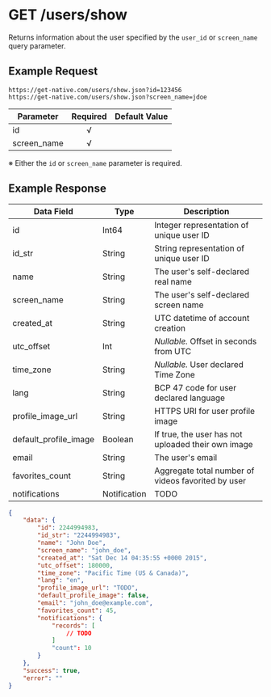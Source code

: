 # GET /users/show

Returns information about the user specified by the `user_id` or `screen_name` query parameter.

## Example Request

```
https://get-native.com/users/show.json?id=123456
https://get-native.com/users/show.json?screen_name=jdoe
```

| Parameter   | Required | Default Value |
|-------------|:--------:|---------------|
| id          | √         |               |
| screen_name | √         |               |

※ Either the `id` or `screen_name` parameter is required.

## Example Response

| Data Field            | Type         | Description                                        |
|-----------------------|--------------|----------------------------------------------------|
| id                    | Int64        |  Integer representation of unique user ID          |
| id_str                | String       |  String representation of unique user ID           |
| name                  | String       |  The user's self-declared real name                |
| screen_name           | String       |  The user's self-declared screen name              |
| created_at            | String       |  UTC datetime of account creation                  |
| utc_offset            | Int          |  _Nullable._ Offset in seconds from UTC            |
| time_zone             | String       |  _Nullable._ User declared Time Zone               |
| lang                  | String       |  BCP 47 code for user declared language            |
| profile_image_url     | String       |  HTTPS URI for user profile image                  |
| default_profile_image | Boolean      | If true, the user has not uploaded their own image |
| email                 | String       | The user's email                                   |
| favorites_count       | String       | Aggregate total number of videos favorited by user |
| notifications         | Notification | TODO                                               |

```json
{
	"data": {
		"id": 2244994983,
		"id_str": "2244994983",
		"name": "John Doe",
		"screen_name": "john_doe",
		"created_at": "Sat Dec 14 04:35:55 +0000 2015",
		"utc_offset": 180000,
		"time_zone": "Pacific Time (US & Canada)",
		"lang": "en",
		"profile_image_url": "TODO",
		"default_profile_image": false,
		"email": "john_doe@example.com",
		"favorites_count": 45,
		"notifications": {
			"records": [
				// TODO
			]
			"count": 10
		}
	},
	"success": true,
	"error": ""
}
```
